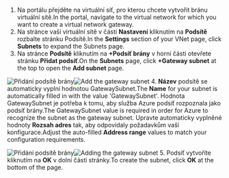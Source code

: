 1. <span data-ttu-id="fc717-101">Na portálu přejděte na virtuální síť, pro kterou chcete vytvořit bránu virtuální sítě.</span><span class="sxs-lookup"><span data-stu-id="fc717-101">In the portal, navigate to the virtual network for which you want to create a virtual network gateway.</span></span>
2. <span data-ttu-id="fc717-102">Na stránce vaší virtuální sítě v části **Nastavení** kliknutím na **Podsítě** rozbalte stránku Podsítě.</span><span class="sxs-lookup"><span data-stu-id="fc717-102">In the **Settings** section of your VNet page, click **Subnets** to expand the Subnets page.</span></span>
3. <span data-ttu-id="fc717-103">Na stránce **Podsítě** kliknutím na **+Podsíť brány** v horní části otevřete stránku **Přidat podsíť**.</span><span class="sxs-lookup"><span data-stu-id="fc717-103">On the **Subnets** page, click **+Gateway subnet** at the top to open the **Add subnet** page.</span></span>

  <span data-ttu-id="fc717-104">![Přidání podsítě brány](./media/vpn-gateway-add-gwsubnet-s2s-rm-portal-include/add-gw-subnet.png "Přidání podsítě brány")</span><span class="sxs-lookup"><span data-stu-id="fc717-104">![Add the gateway subnet](./media/vpn-gateway-add-gwsubnet-s2s-rm-portal-include/add-gw-subnet.png "Add the gateway subnet")</span></span>
4. <span data-ttu-id="fc717-105">**Název** podsítě se automaticky vyplní hodnotou GatewaySubnet.</span><span class="sxs-lookup"><span data-stu-id="fc717-105">The **Name** for your subnet is automatically filled in with the value 'GatewaySubnet'.</span></span> <span data-ttu-id="fc717-106">Hodnota GatewaySubnet je potřeba k tomu, aby služba Azure podsíť rozpoznala jako podsíť brány.</span><span class="sxs-lookup"><span data-stu-id="fc717-106">The GatewaySubnet value is required in order for Azure to recognize the subnet as the gateway subnet.</span></span> <span data-ttu-id="fc717-107">Upravte automaticky vyplněné hodnoty **Rozsah adres** tak, aby odpovídaly požadavkům vaší konfigurace.</span><span class="sxs-lookup"><span data-stu-id="fc717-107">Adjust the auto-filled **Address range** values to match your configuration requirements.</span></span>

  <span data-ttu-id="fc717-108">![Přidání podsítě brány](./media/vpn-gateway-add-gwsubnet-s2s-rm-portal-include/gwsubnetip.png "Přidání podsítě brány")</span><span class="sxs-lookup"><span data-stu-id="fc717-108">![Adding the gateway subnet](./media/vpn-gateway-add-gwsubnet-s2s-rm-portal-include/gwsubnetip.png "Adding the gateway subnet")</span></span>
5. <span data-ttu-id="fc717-109">Podsíť vytvoříte kliknutím na **OK** v dolní části stránky.</span><span class="sxs-lookup"><span data-stu-id="fc717-109">To create the subnet, click **OK** at the bottom of the page.</span></span>